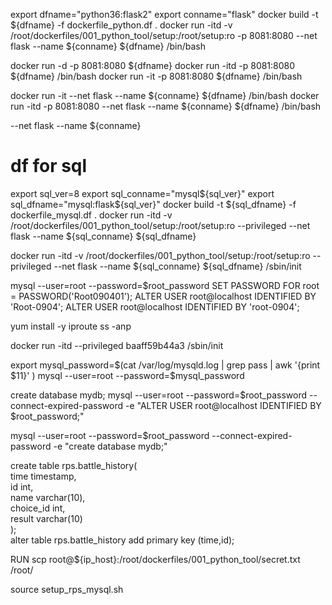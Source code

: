 

export dfname="python36:flask2"
export conname="flask"
docker build -t ${dfname} -f dockerfile_python.df .
docker run -itd -v /root/dockerfiles/001_python_tool/setup:/root/setup:ro  -p 8081:8080 --net flask --name ${conname} ${dfname} /bin/bash


docker run -d -p 8081:8080 ${dfname}
docker run -itd -p 8081:8080 ${dfname} /bin/bash
docker run -it -p 8081:8080 ${dfname} /bin/bash

docker run -it --net flask --name ${conname} ${dfname} /bin/bash
docker run -itd -p 8081:8080 --net flask --name ${conname} ${dfname} /bin/bash

 --net flask --name ${conname} 

# df for sql
export sql_ver=8
export sql_conname="mysql${sql_ver}"
export sql_dfname="mysql:flask${sql_ver}"
docker build -t ${sql_dfname} -f dockerfile_mysql.df .
docker run -itd -v /root/dockerfiles/001_python_tool/setup:/root/setup:ro --privileged --net flask --name ${sql_conname} ${sql_dfname}

docker run -itd -v /root/dockerfiles/001_python_tool/setup:/root/setup:ro --privileged --net flask --name ${sql_conname} ${sql_dfname} /sbin/init




mysql --user=root --password=$root_password
SET PASSWORD FOR root = PASSWORD('Root090401');
ALTER USER root@localhost IDENTIFIED BY 'Root-0904';
ALTER USER root@localhost IDENTIFIED BY 'root-0904';

 yum install -y iproute
 ss -anp



docker run -itd --privileged baaff59b44a3 /sbin/init




export mysql_password=$(cat /var/log/mysqld.log | grep pass | awk '{print $11}' )
mysql --user=root --password=$mysql_password

create database mydb; 
mysql --user=root --password=$root_password --connect-expired-password -e "ALTER USER root@localhost IDENTIFIED BY $root_password;" 

mysql --user=root --password=$root_password --connect-expired-password -e "create database mydb;" 



create table rps.battle_history( \
    time timestamp, \
    id int, \
    name varchar(10), \
    choice_id int, \
    result varchar(10)  \
); \
alter table rps.battle_history add primary key (time,id);




RUN scp root@${ip_host}:/root/dockerfiles/001_python_tool/secret.txt /root/

source setup_rps_mysql.sh





